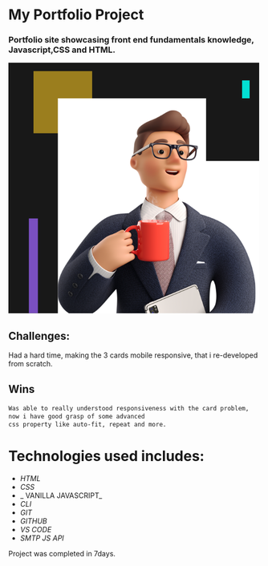 ﻿# My Portfolio Project
 ### Portfolio site showcasing front end fundamentals knowledge, Javascript,CSS and HTML.
 
 ![Images](Images/profile.png)


## Challenges:
  Had a hard time, making the 3 cards mobile responsive, that i re-developed from scratch.
  
## Wins
    Was able to really understood responsiveness with the card problem, now i have good grasp of some advanced 
    css property like auto-fit, repeat and more.
    
# Technologies used includes:

* _HTML_
* _CSS_
* _ VANILLA JAVASCRIPT_
* _CLI_
* _GIT_
* _GITHUB_
* _VS CODE_
* _SMTP JS API_

Project was completed in 7days.
